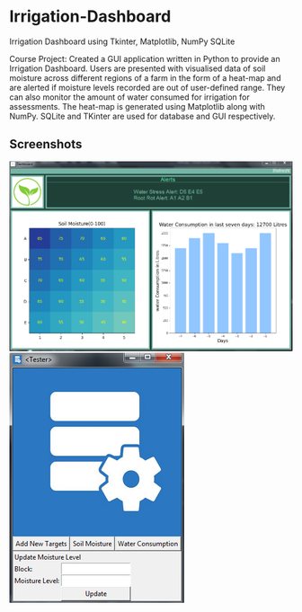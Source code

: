 # Irrigation-Dashboard
Irrigation Dashboard using Tkinter, Matplotlib, NumPy SQLite  
  
Course Project: Created a GUI application written in Python to provide an Irrigation Dashboard. Users are presented with
visualised data of soil moisture across different regions of a farm in the form of a heat-map and are alerted if
moisture levels recorded are out of user-defined range. They can also monitor the amount of water consumed for
irrigation for assessments. The heat-map is generated using Matplotlib along with NumPy. SQLite and TKinter are
used for database and GUI respectively.
  
## Screenshots
<img src='screenshot1.png' alt='Dashboard Screesnhot'>
  
    
<img src='screenshot2.png' alt='Dashboard Screesnhot'>
